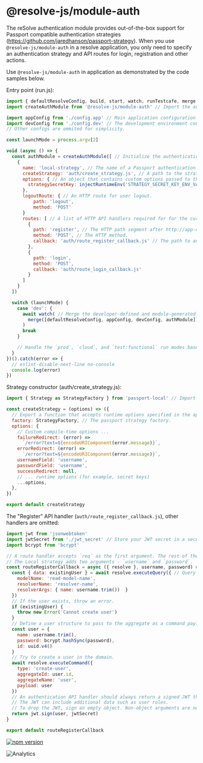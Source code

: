 # **@resolve-js/module-auth**

The reSolve authentication module provides out-of-the-box support for Passport compatible authentication strategies (https://github.com/jaredhanson/passport-strategy).
When you use `@resolve-js/module-auth` in a resolve application, you only need to specify an authentication strategy and API routes for login, registration and other actions.

Use `@resolve-js/module-auth` in application as demonstrated by the code samples below. 

Entry point (run.js):

```js
import { defaultResolveConfig, build, start, watch, runTestcafe, merge, injectRuntimeEnv } from '@resolve-js/scripts'
import createAuthModule from '@resolve-js/module-auth' // Import the authentication module.

import appConfig from './config.app' // Main application configuration file that defines the domain logic.
import devConfig from './config.dev' // The development environment configuration. 
// Other configs are ommited for simplicity.

const launchMode = process.argv[2]

void (async () => {
  const authModule = createAuthModule([ // Initialize the authentication module with settings specified below.
    {
      name: 'local-strategy', // The name of a Passport authentication strategy to use.
      createStrategy: 'auth/create_strategy.js', // A path to the strategy constructor file within the project.
      options: { // An object that contains custom options passed to the strategy constructor.
        strategySecretKey: injectRuntimeEnv('STRATEGY_SECRET_KEY_ENV_VARIABLE_NAME')
      },
      logoutRoute: { // An HTTP route for user logout.
          path: 'logout',
          method: 'POST'
      }
      routes: [ // A list of HTTP API handlers required for for the current strategy. 
        {
          path: 'register', // The HTTP path segment after http://app-domain.tld/rootPath/api/.
          method: 'POST', // The HTTP method.
          callback: 'auth/route_register_callback.js' // The path to an API handler deffinition.
        },
        {
          path: 'login',
          method: 'POST',
          callback: 'auth/route_login_callback.js'
        }
      ]
    }
  ])

  switch (launchMode) {
    case 'dev': {
      await watch( // Merge the developer-defined and module-generated configuration objects.
        merge([defaultResolveConfig, appConfig, devConfig, authModule])
      )
      break
    }

    // Handle the `prod`, `cloud`, and `test:functional` run modes based on your requirements.
  }
})().catch(error => {
  // eslint-disable-next-line no-console
  console.log(error)
})
```

Strategy constructor (auth/create_strategy.js):

```js
import { Strategy as StrategyFactory } from 'passport-local' // Import the passport strategy.

const createStrategy = (options) => ({
  // Export a function that accepts runtime options specified in the application config.
  factory: StrategyFactory, // The passport strategy factory.
  options: {
    // Custom compile-time options ...
    failureRedirect: (error) =>
      `/error?text=${encodeURIComponent(error.message)}`,
    errorRedirect: (error) =>
      `/error?text=${encodeURIComponent(error.message)}`,
    usernameField: 'username',
    passwordField: 'username',
    successRedirect: null,
    // ... runtime options (for example, secret keys)
    ...options,
  },
})

export default createStrategy
```

The "Register" API handler (`auth/route_register_callback.js`), other handlers are omitted:

```js
import jwt from 'jsonwebtoken'
import jwtSecret from './jwt_secret' // Store your JWT secret in a secure location, for example an environment variable
import bcrypt from 'bcrypt'

// A route handler accepts `req` as the first argument. The rest of the arguments depend on the used strategy.
// The Local strategy adds two arguments - `username` and `password`.
const routeRegisterCallback = async ({ resolve }, username, password) => {
  const { data: existingUser } = await resolve.executeQuery({ // Query a read model to check if the user already exists.
    modelName: 'read-model-name',
    resolverName: 'resolver-name',
    resolverArgs: { name: username.trim())  }
  })
  // If the user exists, throw an error. 
  if (existingUser) {
    throw new Error('Cannot create user')
  }
  // Define a user structure to pass to the aggregate as a command payload and save to the JWT.
  const user = {
    name: username.trim(),
    password: bcrypt.hashSync(password),
    id: uuid.v4()
  }
  // Try to create a user in the domain.
  await resolve.executeCommand({
    type: 'create-user',
    aggregateId: user.id,
    aggregateName: 'user',
    payload: user
  })
  // An authentication API handler should always return a signed JWT that encodes the user structure. 
  // The JWT can include additional data such as user roles.
  // To drop the JWT, sign an empty object. Non-object arguments are not allowed.
  return jwt.sign(user, jwtSecret)
}

export default routeRegisterCallback
```

[![npm version](https://badge.fury.io/js/%40resolve-js%2Fmodule-auth.svg)](https://badge.fury.io/js/%40resolve-js%2Fmodule-auth)

![Analytics](https://ga-beacon.appspot.com/UA-118635726-1/packages-@resolve-js/module-auth-readme?pixel)
